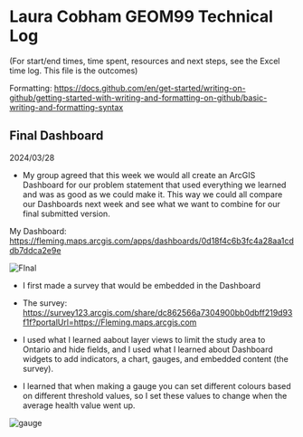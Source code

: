 # Laura Cobham GEOM99 Technical Log 
(For start/end times, time spent, resources and next steps, see the Excel time log. This file is the outcomes)

Formatting: https://docs.github.com/en/get-started/writing-on-github/getting-started-with-writing-and-formatting-on-github/basic-writing-and-formatting-syntax

## Final Dashboard

2024/03/28

- My group agreed that this week we would all create an ArcGIS Dashboard for our problem statement that used everything we learned and was as good as we could make it. This way we could all compare our Dashboards next week and see what we want to combine for our final submitted version.

My Dashboard: https://fleming.maps.arcgis.com/apps/dashboards/0d18f4c6b3fc4a28aa1cddb7ddca2e9e

![FInal](https://github.com/lacobham/geom99techlog/assets/146376068/6640b9de-d142-4f49-91e6-64658437a051)

- I first made a survey that would be embedded in the Dashboard
- The survey: https://survey123.arcgis.com/share/dc862566a7304900bb0dbff219d93f1f?portalUrl=https://Fleming.maps.arcgis.com

- I used what I learned aabout layer views to limit the study area to Ontario and hide fields, and I used what I learned about Dashboard widgets to add indicators, a chart, gauges, and embedded content (the survey).

- I learned that when making a gauge you can set different colours based on different threshold values, so I set these values to change when the average health value went up.

![gauge](https://github.com/lacobham/geom99techlog/assets/146376068/3e0f93e7-0f7d-4ae4-90d1-a0bfdf20b4e9)

